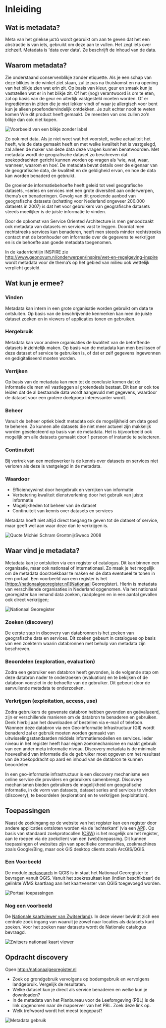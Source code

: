 # Inleiding

## Wat is metadata?

Meta van het griekse μετά wordt gebruikt om aan te geven dat het een abstractie is van iets, gebruikt om deze aan te vullen. Het zegt iets over zichzelf. Metadata is 'data over data'. Ze beschrijft de inhoud van de data.

## Waarom metadata?

Zie onderstaand conservenblikje zonder etiquette. Als je een schap van deze blikjes in de winkel ziet staan, zul je pas na thuiskomst en na opening van het blikje zien wat erin zit. Op basis van kleur, geur en smaak kun je vaststellen wat er in het blikje zit. Of het (nog) verantwoord is om te eten, zal op basis van de geur en uiterlijk vastgesteld moeten worden. Of er ingrediënten in zitten die je niet lekker vindt of waar je allergisch voor bent kun je alleen proefondervindelijk ontdekken. Je zult echter nooit te weten komen Wie dit product heeft gemaakt. De meesten van ons zullen zo’n blikje dan ook niet kopen. 

![Voorbeeld van een blikje zonder label](images/Blikje.jpg)

Zo ook met data. Als je niet weet wat het voorstelt, welke actualiteit het heeft, wie de data gemaakt heeft en met welke kwaliteit het is vastgelegd, zal alleen de maker van deze data deze vragen kunnen benatwoorden.
Met metadata wordt de geografische dataset zo beschreven dat zoekopdrachten gericht kunnen worden op vragen als ‘wie, wat, waar, wanneer, waarom en hoe’. De metadata bevat details over de eigenaar van de geografische data, de kwaliteit en de geldigheid ervan, en hoe de data kan worden benaderd en gebruikt. 

De groeiende informatiebehoefte heeft geleid tot veel geografische datasets, –series en services met een grote diversiteit aan onderwerpen, thema’s en benaderingen. Gevolg van dit groeiende aanbod van geografische datasets (schatting voor Nederland ongeveer 200.000 datasets in 2007) is dat het voor gebruikers van geografische datasets steeds moeilijker is de juiste informatie te vinden.

Door de opkomst van Service Oriented Architecture is men genoodzaakt ook metadata van datasets en services vast te leggen. Doordat men rechtstreeks services kan benaderen, heeft men steeds minder rechtstreeks contact met de bronhouder om informatie over de gegevens te verkrijgen en is de behoefte aan goede metadata toegenomen.

In de kaderrichtlijn INSPIRE zie http://www.geonovum.nl/onderwerpen/inspire/wet-en-regelgeving-inspire wordt metadata voor de thema’s op het gebied van milieu ook wettelijk verplicht gesteld.

## Wat kun je ermee?

### Vinden

Metadata kan intern in een grote organisatie worden gebruikt om data te ontsluiten. Op basis van de beschrijvende kenmerken kan men de juiste dataset zoeken en in viewers of applicaties tonen en gebruiken.

### Hergebruik

Metadata kan voor andere organisaties de kwaliteit van de betreffende datasets inzichtelijk maken. Op basis van de metadata kan men beslissen of deze dataset of service te gebruiken is, of dat er zelf gegevens ingewonnen en gedigitaliseerd moeten worden.

### Verrijken

Op basis van de metadata kan men tot de conclusie komen dat de informatie die men wil vastleggen al grotendeels bestaat. Dit kan er ook toe leiden dat de al bestaande data wordt aangevuld met gegevens, waardoor de dataset voor een grotere doelgroep interessanter wordt.

### Beheer

Vanuit de beheer optiek biedt metadata ook de mogelijkheid om data goed te beheren. Zo kunnen alle datasets die niet meer actueel zijn makkelijk worden geselecteerd op basis van de metadata. Het is bijvoorbeeld ook mogelijk om alle datasets gemaakt door 1 persoon of instantie te selecteren.

### Continuiteit

Bij vertrek van een medewerker is de kennis over datasets en services niet verloren als deze is vastgelegd in de metadata. 

### Waardoor

- Efficiencywinst door hergebruik en verrijken van informatie
- Verbetering kwaliteit dienstverlening door het gebruik van juiste informatie
- Mogelijkheden tot beheer van de dataset
- Continuiteit van kennis over datasets en services

Metadata hoeft niet altijd direct toegang te geven tot de dataset of service, maar geeft wel aan waar deze dan te verkrijgen is.

![Quote Michiel Schram Grontmij/Sweco 2008](images/Textdubbelzondermeta.jpg)

## Waar vind je metadata?

Metadata kan je ontsluiten via een register of catalogus. Dit kan binnen een organisatie, maar ook nationaal of internationaal. Zo maak je het mogelijk om de metadata doorzoekbaar te maken en de data eventueel te tonen in een portaal. Een voorbeeld van een register is het [https://nationaalgeoregister.nl](Nationaal Georegister). Hierin is metadata van verschillende organisaties in Nederland opgenomen. Via het nationaal georegister kan iemand data zoeken, raadplegen en in een aantal gevallen ook direct verkrijgen;

![Nationaal Georegister](images/ngr.jpg)

### Zoeken (discovery) 

De eerste stap in discovery van databronnen is het zoeken van geografische data en services. Dit zoeken gebeurt in catalogues op basis van een zoekterm waarin databronnen met behulp van metadata zijn beschreven.

### Beoordelen (exploration, evaluation) 

Zodra een gebruiker een databron heeft gevonden, is de volgende stap om deze databron nader te onderzoeken (evaluation) en te bekijken of de databron voorziet in de behoefte van de gebruiker. Dit gebeurt door de aanvullende metadata te onderzoeken.

### Verkrijgen (exploitation, access, use) 
Zodra gebruikers de gewenste databron hebben gevonden en geëvalueerd, zijn er verschillende manieren om de databron te benaderen en gebruiken. Denk hierbij aan het downloaden of bestellen via e-mail of telefoon. Wanneer deze databron via een Geo-informatie Infrastructuur (GII) wordt benaderd zal er gebruik moeten worden gemaakt van uitwisselingsstandaarden middels informatiemodellen en services.
Ieder niveau in het register heeft haar eigen zoekmechanisme en maakt gebruik van een ander meta informatie niveau. Discovery metadata is de minimale hoeveelheid van informatie die de gebruiker moet opgeven om het resultaat van de zoekopdracht op aard en inhoud van de databron te kunnen beoordelen.

In een geo-informatie infrastructuur is een discovery mechanisme een online service die providers en gebruikers samenbrengt. Discovery mechanismen bieden gebruikers de mogelijkheid om geografische informatie, in de vorm van datasets, dataset series and services te vinden (discovery), te beoordelen (exploration) en te verkrijgen (exploitation).

## Toepassingen

Naast de zoekingang op de website van het register kan een register door andere applicaties ontsloten worden via de ‘achterkant’ (via een [API](https://nl.wikipedia.org/wiki/Application_programming_interface)). Op basis van standaard zoekprotocollen ([CSW](http://www.opengeospatial.org/standards/cat)) is het mogelijk om het register, aan te roepen via de zoekclient van een (web)toepassing. Dit kunnen toepassingen of websites zijn van specifieke communities, zoekmachines zoals Google/Bing, maar ook GIS desktop clients zoals ArcGIS/QGIS.

### Een Voorbeeld

De module [metasearch](https://docs.qgis.org/3.0/nl/docs/user_manual/plugins/plugins_metasearch.html) in QGIS is in staat het Nationaal Georegister te bevragen vanuit QGIS. Vanuit het zoekresultaat kan (indien beschikbaar) de gelinkte WMS kaartlaag aan het kaartvenster van QGIS toegevoegd worden.

![Portaal toepassingen](images/metasearch-splash.jpg)

### Nog een voorbeeld 

De [Nationale kaartviewer van Zwitserland](https://map.geo.admin.ch)). In deze viewer bevindt zich een centrale zoek ingang van waaruit je zowel naar locaties als datasets kunt zoeken. Voor het zoeken naar datasets wordt de Nationale catalogus bevraagd.

![Zwitsers nationaal kaart viewer](images/swisstopo.jpg)

## Opdracht discovery

Open http://nationaalgeoregister.nl

- Zoek op grondgebruik vervolgens op bodemgebruik en vervolgens landgebruik. Vergelijk de resultaten.
- Welke dataset kun je direct als service benaderen en welke kun je downloaden?
- In de metadata van het Planbureau voor de Leefomgeving (PBL) is de link opgenomen naar de mapserver van het PBL. Zoek deze link op.
- Welk trefwoord wordt het meest toegepast?

![Metadata gebruik](images/Metagebruik.jpg)
